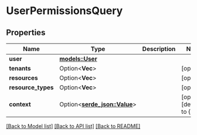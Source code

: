 # UserPermissionsQuery

## Properties

Name | Type | Description | Notes
------------ | ------------- | ------------- | -------------
**user** | [**models::User**](User.md) |  | 
**tenants** | Option<**Vec<String>**> |  | [optional]
**resources** | Option<**Vec<String>**> |  | [optional]
**resource_types** | Option<**Vec<String>**> |  | [optional]
**context** | Option<[**serde_json::Value**](.md)> |  | [optional][default to {}]

[[Back to Model list]](../README.md#documentation-for-models) [[Back to API list]](../README.md#documentation-for-api-endpoints) [[Back to README]](../README.md)


